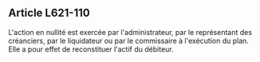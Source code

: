 Article L621-110
----
L'action en nullité est exercée par l'administrateur, par le représentant des
créanciers, par le liquidateur ou par le commissaire à l'exécution du plan. Elle
a pour effet de reconstituer l'actif du débiteur.
